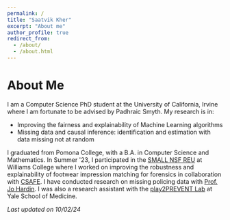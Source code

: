 ```yaml
---
permalink: /
title: "Saatvik Kher"
excerpt: "About me"
author_profile: true
redirect_from: 
  - /about/
  - /about.html
---
```


# About Me

I am a Computer Science PhD student at the University of California, Irvine where I am fortunate to be advised by Padhraic Smyth. My research is in:
- Improving the fairness and explainability of Machine Learning algorithms
- Missing data and causal inference: identification and estimation with data missing not at random

I graduated from Pomona College, with a B.A. in Computer Science and Mathematics. In Summer '23, I participated in the [SMALL NSF REU](https://math.williams.edu/small/) at Williams College where I worked on improving the robustness and explainability of footwear impression matching for forensics in collaboration with [CSAFE](https://forensicstats.org/). I have conducted research on missing policing data with [Prof. Jo Hardin](https://hardin47.netlify.app/). I was also a research assistant with the [play2PREVENT Lab](https://www.play2prevent.org/) at Yale School of Medicine.

*Last updated on 10/02/24*
